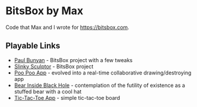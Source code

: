 # BitsBox by Max
Code that Max and I wrote for https://bitsbox.com.

## Playable Links

* [Paul Bunyan](https://bitsbox.com/run.html?nw0ea) - BitsBox project with a few tweaks
* [Slinky Sculptor](https://bitsbox.com/run.html?kmaov) - BitsBox project
* [Poo Poo App](https://bitsbox.com/run.html?wxd4u) - evolved into a real-time collaborative drawing/destroying app
* [Bear Inside Black Hole](https://bitsbox.com/run.html?aj1jc) - contemplation of the futility of existence as a stuffed bear with a cool hat
* [Tic-Tac-Toe App](https://bitsbox.com/run.html?ves3d) - simple tic-tac-toe board
